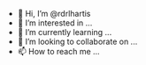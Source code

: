 - 👋 Hi, I’m @rdrlhartis
- 👀 I’m interested in ...
- 🌱 I’m currently learning ...
- 💞️ I’m looking to collaborate on ...
- 📫 How to reach me ...

<!---
rdrlhartis/rdrlhartis is a ✨ special ✨ repository because its `README.md` (this file) appears on your GitHub profile.
You can click the Preview link to take a look at your changes.
--->
